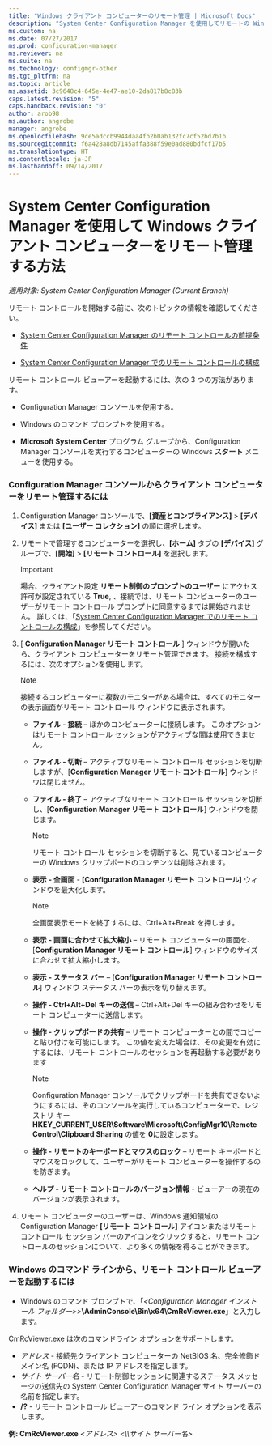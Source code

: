 ```yaml
---
title: "Windows クライアント コンピューターのリモート管理 | Microsoft Docs"
description: "System Center Configuration Manager を使用してリモートの Windows クライアント コンピューターを管理します。"
ms.custom: na
ms.date: 07/27/2017
ms.prod: configuration-manager
ms.reviewer: na
ms.suite: na
ms.technology: configmgr-other
ms.tgt_pltfrm: na
ms.topic: article
ms.assetid: 3c9648c4-645e-4e47-ae10-2da817b8c83b
caps.latest.revision: "5"
caps.handback.revision: "0"
author: arob98
ms.author: angrobe
manager: angrobe
ms.openlocfilehash: 9ce5adccb9944daa4fb2b0ab132fc7cf52bd7b1b
ms.sourcegitcommit: f6a428a8db7145affa388f59e0ad880bdfcf17b5
ms.translationtype: HT
ms.contentlocale: ja-JP
ms.lasthandoff: 09/14/2017
---
```

# <a name="how-to-remotely-administer-a-windows-client-computer-by-using-system-center-configuration-manager"></a>System Center Configuration Manager を使用して Windows クライアント コンピューターをリモート管理する方法

*適用対象: System Center Configuration Manager (Current Branch)*

リモート コントロールを開始する前に、次のトピックの情報を確認してください。  

-   [System Center Configuration Manager のリモート コントロールの前提条件](../../../../core/clients/manage/remote-control/prerequisites-for-remote-control.md)  

-   [System Center Configuration Manager でのリモート コントロールの構成](../../../../core/clients/manage/remote-control/configuring-remote-control.md)  

リモート コントロール ビューアーを起動するには、次の 3 つの方法があります。  

-   Configuration Manager コンソールを使用する。  

-   Windows のコマンド プロンプトを使用する。  

-   **Microsoft System Center** プログラム グループから、Configuration Manager コンソールを実行するコンピューターの Windows **スタート** メニューを使用する。  

### <a name="to-remotely-administer-a-client-computer-from-the-configuration-manager-console"></a>Configuration Manager コンソールからクライアント コンピューターをリモート管理するには  

1.  Configuration Manager コンソールで、**[資産とコンプライアンス]** > **[デバイス]** または **[ユーザー コレクション]** の順に選択します。  

3.  リモートで管理するコンピューターを選択し、**[ホーム]** タブの **[デバイス]** グループで、**[開始]** > **[リモート コントロール]** を選択します。  

    > [!IMPORTANT]  
    >  場合、クライアント設定 **リモート制御のプロンプトのユーザー** にアクセス許可が設定されている **True**, 、接続では、リモート コンピューターのユーザーがリモート コントロール プロンプトに同意するまでは開始されません。 詳しくは、「[System Center Configuration Manager でのリモート コントロールの構成](../../../../core/clients/manage/remote-control/configuring-remote-control.md)」を参照してください。  

4.  [ **Configuration Manager リモート コントロール** ] ウィンドウが開いたら、クライアント コンピューターをリモート管理できます。 接続を構成するには、次のオプションを使用します。  

    > [!NOTE]  
    >  接続するコンピューターに複数のモニターがある場合は、すべてのモニターの表示画面がリモート コントロール ウィンドウに表示されます。  

    -   **ファイル - 接続** – ほかのコンピューターに接続します。 このオプションはリモート コントロール セッションがアクティブな間は使用できません。  

    -   **ファイル - 切断** – アクティブなリモート コントロール セッションを切断しますが、[**Configuration Manager リモート コントロール**] ウィンドウは閉じません。  

    -   **ファイル - 終了** – アクティブなリモート コントロール セッションを切断し、[**Configuration Manager リモート コントロール**] ウィンドウを閉じます。  

        > [!NOTE]  
        >  リモート コントロール セッションを切断すると、見ているコンピューターの Windows クリップボードのコンテンツは削除されます。  

    -   **表示 - 全画面** - **[Configuration Manager リモート コントロール]** ウィンドウを最大化します。  

        > [!NOTE]  
        >  全画面表示モードを終了するには、Ctrl+Alt+Break を押します。  

    -   **表示 - 画面に合わせて拡大縮小** – リモート コンピューターの画面を、[**Configuration Manager リモート コントロール**] ウィンドウのサイズに合わせて拡大縮小します。  

    -   **表示 - ステータス バー** – [**Configuration Manager リモート コントロール**] ウィンドウ ステータス バーの表示を切り替えます。  

    -   **操作 - Ctrl+Alt+Del キーの送信** – Ctrl+Alt+Del キーの組み合わせをリモート コンピューターに送信します。  

    -   **操作 - クリップボードの共有** – リモート コンピューターとの間でコピーと貼り付けを可能にします。 この値を変えた場合は、その変更を有効にするには、リモート コントロールのセッションを再起動する必要があります  

        > [!NOTE]  
        >  Configuration Manager コンソールでクリップボードを共有できないようにするには、そのコンソールを実行しているコンピューターで、レジストリ キー **HKEY_CURRENT_USER\Software\Microsoft\ConfigMgr10\Remote Control\Clipboard Sharing** の値を **0**に設定します。  

    -   **操作 - リモートのキーボードとマウスのロック** – リモート キーボードとマウスをロックして、ユーザーがリモート コンピューターを操作するのを防ぎます。  

    -   **ヘルプ - リモート コントロールのバージョン情報** - ビューアーの現在のバージョンが表示されます。  

5.  リモート コンピューターのユーザーは、Windows 通知領域の Configuration Manager **[リモート コントロール]** アイコンまたはリモート コントロール セッション バーのアイコンをクリックすると、リモート コントロールのセッションについて、より多くの情報を得ることができます。  

### <a name="to-start-the-remote-control-viewer-from-the-windows-command-line"></a>Windows のコマンド ラインから、リモート コントロール ビューアーを起動するには  

-   Windows のコマンド プロンプトで、「*<Configuration Manager インストール フォルダー>\>***\AdminConsole\Bin\x64\CmRcViewer.exe**」と入力します。  

CmRcViewer.exe は次のコマンドライン オプションをサポートします。  

- *アドレス* - 接続先クライアント コンピューターの NetBIOS 名、完全修飾ドメイン名 (FQDN)、または IP アドレスを指定します。
- *サイト サーバー名* - リモート制御セッションに関連するステータス メッセージの送信先の System Center Configuration Manager サイト サーバーの名前を指定します。
- **/?** - リモート コントロール ビューアーのコマンド ライン オプションを表示します。  
     
**例: CmRcViewer.exe** *<アドレス\>* *<\\\サイト サーバー名>*  
